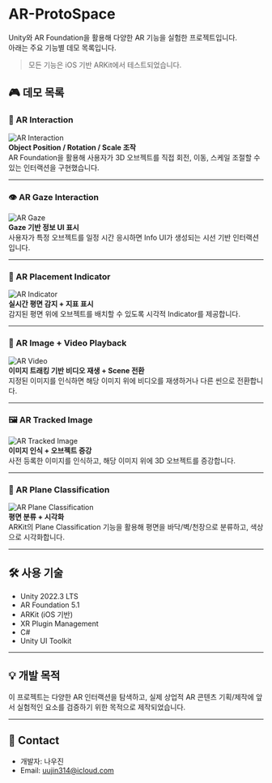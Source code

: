 # AR-ProtoSpace

Unity와 AR Foundation을 활용해 다양한 AR 기능을 실험한 프로젝트입니다.  
아래는 주요 기능별 데모 목록입니다.  


> 모든 기능은 iOS 기반 ARKit에서 테스트되었습니다.


## 🎮 데모 목록

### 🧩 AR Interaction
![AR Interaction](./gif/interaction.gif)  
**Object Position / Rotation / Scale 조작**  
AR Foundation을 활용해 사용자가 3D 오브젝트를 직접 회전, 이동, 스케일 조절할 수 있는 인터랙션을 구현했습니다.

---

### 👁 AR Gaze Interaction  
![AR Gaze](./media/ar_gaze.gif)  
**Gaze 기반 정보 UI 표시**  
사용자가 특정 오브젝트를 일정 시간 응시하면 Info UI가 생성되는 시선 기반 인터랙션입니다.

---

### 📍 AR Placement Indicator  
![AR Indicator](./media/ar_indicator.gif)  
**실시간 평면 감지 + 지표 표시**  
감지된 평면 위에 오브젝트를 배치할 수 있도록 시각적 Indicator를 제공합니다.

---

### 🎥 AR Image + Video Playback  
![AR Video](./media/ar_video.gif)  
**이미지 트래킹 기반 비디오 재생 + Scene 전환**  
지정된 이미지를 인식하면 해당 이미지 위에 비디오를 재생하거나 다른 씬으로 전환합니다.

---

### 🖼 AR Tracked Image  
![AR Tracked Image](./media/ar_tracked_image.gif)  
**이미지 인식 + 오브젝트 증강**  
사전 등록한 이미지를 인식하고, 해당 이미지 위에 3D 오브젝트를 증강합니다.

---

### 🧱 AR Plane Classification  
![AR Plane Classification](./media/ar_plane_classification.gif)  
**평면 분류 + 시각화**  
ARKit의 Plane Classification 기능을 활용해 평면을 바닥/벽/천장으로 분류하고, 색상으로 시각화합니다.

---

## 🛠 사용 기술

- Unity 2022.3 LTS  
- AR Foundation 5.1  
- ARKit (iOS 기반)  
- XR Plugin Management  
- C#  
- Unity UI Toolkit

---

## 💡 개발 목적

이 프로젝트는 다양한 AR 인터랙션을 탐색하고, 실제 상업적 AR 콘텐츠 기획/제작에 앞서 실험적인 요소를 검증하기 위한 목적으로 제작되었습니다.

---

## 📩 Contact

- 개발자: 나우진
- Email: uujin314@icloud.com
